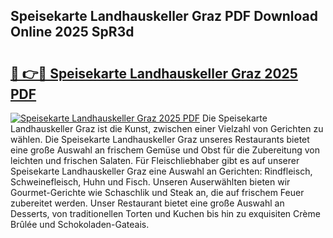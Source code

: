 ## Speisekarte Landhauskeller Graz PDF Download Online 2025 SpR3d

# <h2><a href="http://gc5dzd.nevu.top/?p=Speisekarte+Landhauskeller+Graz">🔗 👉🔴 Speisekarte Landhauskeller Graz 2025 PDF</a></h2>

[![Speisekarte Landhauskeller Graz 2025 PDF](https://i.imgur.com/dBaPXMq.png)](http://gc5dzd.nevu.top/?p=Speisekarte+Landhauskeller+Graz)
Die Speisekarte Landhauskeller Graz ist die Kunst, zwischen einer Vielzahl von Gerichten zu wählen. Die Speisekarte Landhauskeller Graz unseres Restaurants bietet eine große Auswahl an frischem Gemüse und Obst für die Zubereitung von leichten und frischen Salaten. Für Fleischliebhaber gibt es auf unserer Speisekarte Landhauskeller Graz eine Auswahl an Gerichten: Rindfleisch, Schweinefleisch, Huhn und Fisch. Unseren Auserwählten bieten wir Gourmet-Gerichte wie Schaschlik und Steak an, die auf frischem Feuer zubereitet werden. Unser Restaurant bietet eine große Auswahl an Desserts, von traditionellen Torten und Kuchen bis hin zu exquisiten Crème Brûlée und Schokoladen-Gateais.
